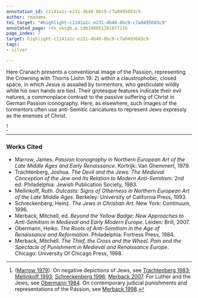 ```yaml
---
annotation_id: c1141a1c-e231-4b40-8bc9-c7a0495683c9
author: rmadams
tei_target: "#highlight-c1141a1c-e231-4b40-8bc9-c7a0495683c9"
annotated_page: rdx_vksgb.p.idm140051181677136
page_index: 7
target: highlight-c1141a1c-e231-4b40-8bc9-c7a0495683c9
tags:
- silver

---
```

Here Cranach presents a conventional image of the Passion, representing the Crowning with Thorns (John 19: 2) within a claustrophobic, closed space, in which  Jesus is assailed by tormentors, who gesticulate wildly while his own hands are tied.  Their grotesque features indicate their evil natures, a commonplace contrast to the passive suffering of Christ in German Passion iconography.  Here, as elsewhere, such images of the tormentors often use anti-Semitic caricatures to represent Jews expressly as the enemies of Christ.

[^1]

[^1]:([Marrow 1979](#zotero-LSULSRMC)). On negative depictions of Jews, see [Trachtenberg 1983](#zotero-9GVVVQ6V); [Mellinkoff 1993](#zotero-WGFVLUCW); [Schreckenberg 1996](#zotero-R6IVLIT4); [Merback 2007](#zotero-E4K9DPGT). For Luther and the Jews, see [Obermann 1984](#zotero-9RBUKU4D).  On contemporary judicial punishments and representations of the Passion, see [Merback 1998](#zotero-SYGWLJ6E).

---

### Works Cited

* <a name="zotero-LSULSRMC" id="zotero-LSULSRMC"></a>Marrow, James. <i>Passion Iconography in Northern European Art of the Late Middle Ages and Early Renaissance</i>. Kortrijk: Van Ghemmert, 1979.
* <a name="zotero-9GVVVQ6V" id="zotero-9GVVVQ6V"></a>Trachtenberg, Joshua. <i>The Devil and the Jews: The Medieval Conception of the Jew and Its Relation to Modern Anti-Semitism</i>. 2nd ed. Philadelphia: Jewish Publication Society, 1983.
* <a name="zotero-WGFVLUCW" id="zotero-WGFVLUCW"></a>Mellinkoff, Ruth. <i>Outcasts: Signs of Otherness in Northern European Art of the Late Middle Ages</i>. Berkeley: University of California Press, 1993.
* <a name="zotero-R6IVLIT4" id="zotero-R6IVLIT4"></a>Schreckenberg, Heinz. <i>The Jews in Christian Art</i>. New York: Continuum, 1996.
* <a name="zotero-E4K9DPGT" id="zotero-E4K9DPGT"></a>Merback, Mitchell, ed. <i>Beyond the Yellow Badge: New Approaches to Anti-Semitism in Medieval and Early Modern Europe</i>. Leiden: Brill, 2007.
* <a name="zotero-9RBUKU4D" id="zotero-9RBUKU4D"></a>Obermann, Heiko. <i>The Roots of Anti-Semitism in the Age of Renaissance and Reformation</i>. Philadelphia: Fortress Press, 1984.
* <a name="zotero-SYGWLJ6E" id="zotero-SYGWLJ6E"></a>Merback, Mitchell. <i>The Thief, the Cross and the Wheel. Pain and the Spectacle of Punishment in Medieval and Renaissance Europe</i>. Chicago: University Of Chicago Press, 1998.